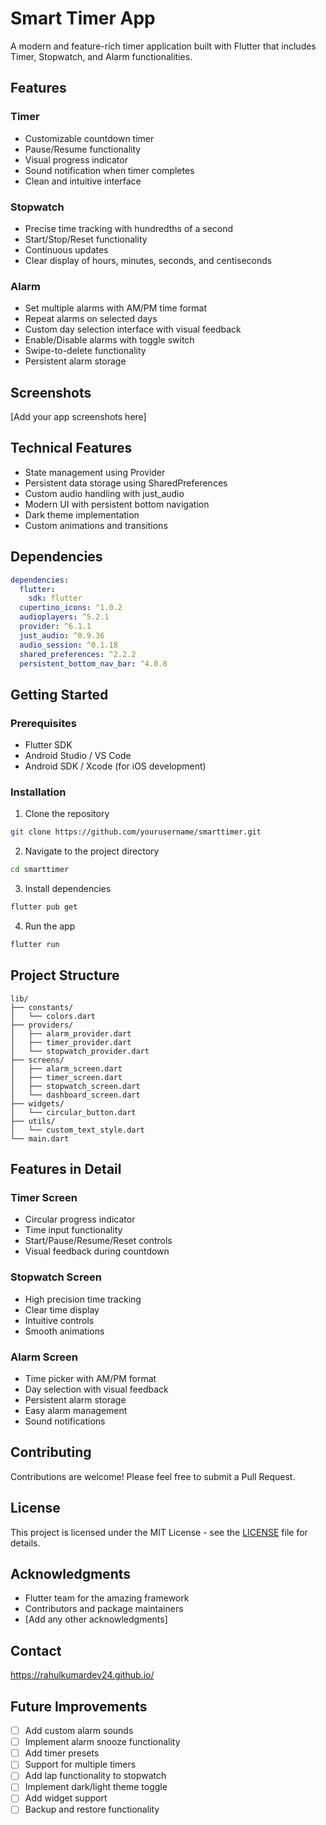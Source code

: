 # Smart Timer App

A modern and feature-rich timer application built with Flutter that includes Timer, Stopwatch, and Alarm functionalities.

## Features

### Timer
- Customizable countdown timer
- Pause/Resume functionality
- Visual progress indicator
- Sound notification when timer completes
- Clean and intuitive interface

### Stopwatch
- Precise time tracking with hundredths of a second
- Start/Stop/Reset functionality
- Continuous updates
- Clear display of hours, minutes, seconds, and centiseconds

### Alarm
- Set multiple alarms with AM/PM time format
- Repeat alarms on selected days
- Custom day selection interface with visual feedback
- Enable/Disable alarms with toggle switch
- Swipe-to-delete functionality
- Persistent alarm storage

## Screenshots
[Add your app screenshots here]

## Technical Features
- State management using Provider
- Persistent data storage using SharedPreferences
- Custom audio handling with just_audio
- Modern UI with persistent bottom navigation
- Dark theme implementation
- Custom animations and transitions

## Dependencies
```yaml
dependencies:
  flutter:
    sdk: flutter
  cupertino_icons: ^1.0.2
  audioplayers: ^5.2.1
  provider: ^6.1.1
  just_audio: ^0.9.36
  audio_session: ^0.1.18
  shared_preferences: ^2.2.2
  persistent_bottom_nav_bar: ^4.0.8
```

## Getting Started

### Prerequisites
- Flutter SDK
- Android Studio / VS Code
- Android SDK / Xcode (for iOS development)

### Installation
1. Clone the repository
```bash
git clone https://github.com/yourusername/smarttimer.git
```

2. Navigate to the project directory
```bash
cd smarttimer
```

3. Install dependencies
```bash
flutter pub get
```

4. Run the app
```bash
flutter run
```

## Project Structure
```
lib/
├── constants/
│   └── colors.dart
├── providers/
│   ├── alarm_provider.dart
│   ├── timer_provider.dart
│   └── stopwatch_provider.dart
├── screens/
│   ├── alarm_screen.dart
│   ├── timer_screen.dart
│   ├── stopwatch_screen.dart
│   └── dashboard_screen.dart
├── widgets/
│   └── circular_button.dart
├── utils/
│   └── custom_text_style.dart
└── main.dart
```

## Features in Detail

### Timer Screen
- Circular progress indicator
- Time input functionality
- Start/Pause/Resume/Reset controls
- Visual feedback during countdown

### Stopwatch Screen
- High precision time tracking
- Clear time display
- Intuitive controls
- Smooth animations

### Alarm Screen
- Time picker with AM/PM format
- Day selection with visual feedback
- Persistent alarm storage
- Easy alarm management
- Sound notifications

## Contributing
Contributions are welcome! Please feel free to submit a Pull Request.

## License
This project is licensed under the MIT License - see the [LICENSE](LICENSE) file for details.

## Acknowledgments
- Flutter team for the amazing framework
- Contributors and package maintainers
- [Add any other acknowledgments]

## Contact
https://rahulkumardev24.github.io/

## Future Improvements
- [ ] Add custom alarm sounds
- [ ] Implement alarm snooze functionality
- [ ] Add timer presets
- [ ] Support for multiple timers
- [ ] Add lap functionality to stopwatch
- [ ] Implement dark/light theme toggle
- [ ] Add widget support
- [ ] Backup and restore functionality
